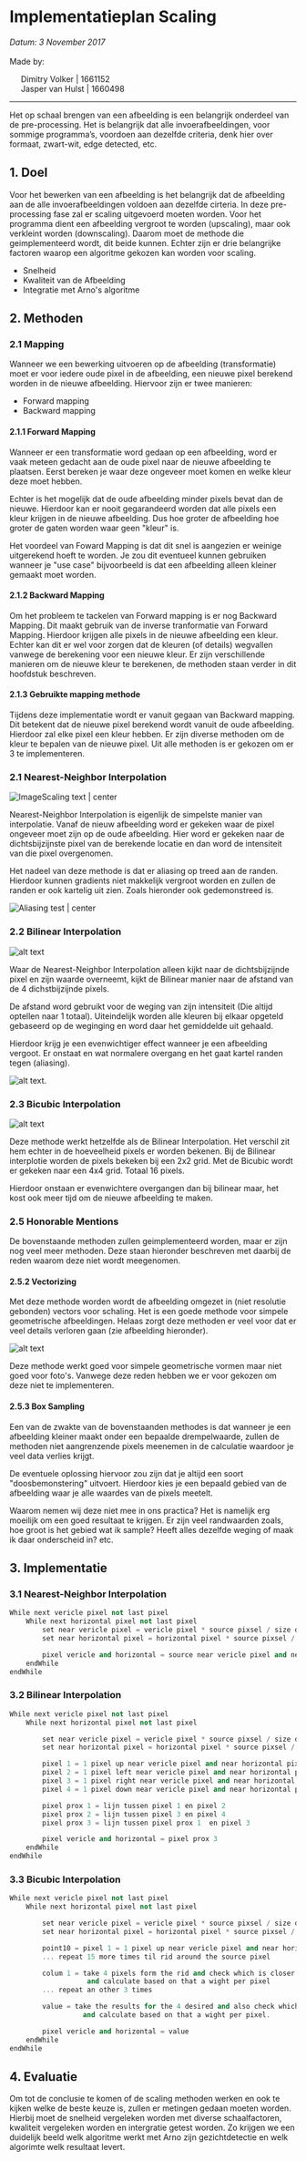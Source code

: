 # Implementatieplan Scaling

<span style="font-style:italic;width:100%;display:block;"> Datum: 3 November 2017 </span>
<br />Made by: <br /><div style="margin-left: 20px">
Dimitry Volker | 1661152 <br >
Jasper van Hulst | 1660498
</div>

____________

Het op schaal brengen van een afbeelding is een belangrijk onderdeel van de pre-processing. Het is belangrijk dat alle invoerafbeeldingen, voor sommige programma’s, voordoen aan dezelfde criteria, denk hier over formaat, zwart-wit, edge detected, etc.

## 1. Doel
Voor het bewerken van een afbeelding is het belangrijk dat de afbeelding aan de alle invoerafbeeldingen voldoen aan dezelfde cirteria. In deze pre-processing fase zal er scaling uitgevoerd moeten worden. Voor het programma dient een afbeelding vergroot te worden (upscaling), maar ook verkleint worden (downscaling). Daarom moet de methode die geimplementeerd wordt, dit beide kunnen. Echter zijn er drie belangrijke factoren waarop een algoritme gekozen kan worden voor scaling.

- Snelheid
- Kwaliteit van de Afbeelding
- Integratie met Arno's algoritme

## 2. Methoden

### 2.1 Mapping

Wanneer we een bewerking uitvoeren op de afbeelding (transformatie) moet er voor iedere oude pixel in de afbeelding, een nieuwe pixel berekend worden in de nieuwe afbeelding. Hiervoor zijn er twee manieren: 

- Forward mapping
- Backward mapping

#### 2.1.1 Forward Mapping
Wanneer er een transformatie word gedaan op een afbeelding, word er vaak meteen gedacht aan de oude pixel naar de nieuwe afbeelding te plaatsen. Eerst bereken je waar deze ongeveer moet komen en welke kleur deze moet hebben. 

Echter is het mogelijk dat de oude afbeelding minder pixels bevat dan de nieuwe. Hierdoor kan er nooit gegarandeerd worden dat alle pixels een kleur krijgen in de nieuwe afbeelding. Dus hoe groter de afbeelding hoe groter de gaten worden waar geen "kleur" is.

Het voordeel van Foward Mapping is dat dit snel is aangezien er weinige uitgerekend hoeft te worden. Je zou dit eventueel kunnen gebruiken wanneer je "use case" bijvoorbeeld is dat een afbeelding alleen kleiner gemaakt moet worden. 

#### 2.1.2 Backward Mapping
Om het probleem te tackelen van Forward mapping is er nog Backward Mapping.  Dit maakt gebruik van de inverse tranformatie van Forward Mapping. Hierdoor krijgen alle pixels in de nieuwe afbeelding een kleur. Echter kan dit er wel voor zorgen dat de kleuren (of details) wegvallen vanwege de berekening voor een nieuwe kleur. Er zijn verschillende manieren om de nieuwe kleur te berekenen, de methoden staan verder in dit hoofdstuk beschreven. 


#### 2.1.3 Gebruikte mapping methode
Tijdens deze implementatie wordt er vanuit gegaan van Backward mapping. Dit betekent dat de nieuwe pixel berekend wordt vanuit de oude afbeelding. Hierdoor zal elke pixel een kleur hebben. Er zijn diverse methoden om de kleur te bepalen van de nieuwe pixel. Uit alle methoden is er gekozen om er 3 te implementeren.


### 2.1 Nearest-Neighbor Interpolation
![ImageScaling text | center](http://tech-algorithm.com/uploads/nneighbor01.png "Werking van Nearest Neighbour Image Scaling")

Nearest-Neighbor Interpolation is eigenlijk de simpelste manier van interpolatie. Vanaf de nieuw afbeelding word er gekeken waar de pixel ongeveer moet zijn op de oude afbeelding. Hier word er gekeken naar de dichtsbijzijnste pixel van de berekende locatie en dan word de intensiteit van die pixel overgenomen. 

Het nadeel van deze methode is dat er aliasing op treed aan de randen. Hierdoor kunnen gradients niet makkelijk vergroot worden en zullen de randen er ook kartelig uit zien. Zoals hieronder ook gedemonstreed is. 


![Aliasing test | center](http://i.imgur.com/BRyg26q.png "Aliasing die optreed bij vergroten.")



### 2.2 Bilinear Interpolation
![alt text](http://i.imgur.com/5Bctxml.png "Werking van Nearest Neighbour Image Scaling")

Waar de Nearest-Neighbor Interpolation alleen kijkt naar de dichtsbijzijnde pixel en zijn waarde overneemt, kijkt de Bilinear manier naar de afstand van de 4 dichstbijzijnde pixels.  

De afstand word gebruikt voor de weging van zijn intensiteit (Die altijd optellen naar 1 totaal). Uiteindelijk worden alle kleuren bij elkaar opgeteld gebaseerd op de weginging en word daar het gemiddelde uit gehaald. 

Hierdoor krijg je een evenwichtiger effect wanneer je een afbeelding vergoot. Er onstaat en wat normalere overgang en het gaat kartel randen tegen (aliasing).

![alt text](https://i.imgur.com/y6RGjPn.png "Vergroten met Bilinear Interpolatie").



### 2.3 Bicubic Interpolation
![alt text](https://wiki.blender.org/uploads/c/c6/Bicubic_scale_node.gif "Grid van Bicubic Interpolatie")

Deze methode werkt hetzelfde als de Bilinear Interpolation. Het verschil zit hem echter in de hoeveelheid pixels er worden bekenen. Bij de Bilinear interplotie worden de pixels bekeken bij een 2x2 grid. Met de Bicubic wordt er gekeken naar een 4x4 grid. Totaal 16 pixels.

Hierdoor onstaan er  evenwichtere overgangen dan bij bilinear maar, het kost ook meer tijd om de nieuwe afbeelding te maken.

### 2.5 Honorable Mentions
De bovenstaande methoden zullen geimplementeerd worden, maar er zijn nog veel meer methoden. Deze staan hieronder beschreven met daarbij de reden waarom deze niet wordt meegenomen. 

#### 2.5.2 Vectorizing 
Met deze methode worden wordt de afbeelding omgezet in (niet resolutie gebonden) vectors voor schaling. Het is een goede methode voor simpele geometrische afbeeldingen. Helaas zorgt deze methoden er veel voor dat er veel details verloren gaan (zie afbeelding hieronder).

![alt text](https://i.imgur.com/hiAKpCL.png "Werking van Nearest Neighbour Image Scaling")

Deze methode werkt goed voor simpele geometrische vormen maar niet goed voor foto's. Vanwege deze reden hebben we er voor gekozen om deze niet te implementeren. 

#### 2.5.3 Box Sampling
Een van de zwakte van de bovenstaanden methodes is dat wanneer je een afbeelding kleiner maakt onder een bepaalde drempelwaarde, zullen de methoden niet aangrenzende pixels meenemen in de calculatie waardoor je veel data verlies krijgt.

De eventuele oplossing hiervoor zou zijn dat je altijd een soort "doosbemonstering" uitvoert. Hierdoor kies je een bepaald gebied van de afbeelding waar je alle waardes van de pixels meetelt.

Waarom nemen wij deze niet mee in ons practica? Het is namelijk erg moeilijk om een goed resultaat te krijgen. Er zijn veel randwaarden zoals, hoe groot is het gebied wat ik sample? Heeft alles dezelfde weging of maak ik daar onderscheid in? etc. 

## 3. Implementatie

### 3.1 Nearest-Neighbor Interpolation
```C++
While next vericle pixel not last pixel
	While next horizontal pixel not last pixel
		set near vericle pixel = vericle pixel * source pixsel / size destination
		set near horizontal pixel = horizontal pixel * source pixsel / size destination

		pixel vericle and horizontal = source near vericle pixel and near horizontal pixel
	endWhile
endWhile
```

### 3.2 Bilinear Interpolation
```C++
While next vericle pixel not last pixel
	While next horizontal pixel not last pixel

		set near vericle pixel = vericle pixel * source pixsel / size destination
		set near horizontal pixel = horizontal pixel * source pixsel / size destination

		pixel 1 = 1 pixel up near vericle pixel and near horizontal pixel
		pixel 2 = 1 pixel left near vericle pixel and near horizontal pixel
		pixel 3 = 1 pixel right near vericle pixel and near horizontal pixel
		pixel 4 = 1 pixel down near vericle pixel and near horizontal pixel

		pixel prox 1 = lijn tussen pixel 1 en pixel 2
		pixel prox 2 = lijn tussen pixel 3 en pixel 4
		pixel prox 3 = lijn tussen pixel prox 1  en pixel 3

		pixel vericle and horizontal = pixel prox 3 
	endWhile
endWhile
```
### 3.3 Bicubic Interpolation
```C++
While next vericle pixel not last pixel
	While next horizontal pixel not last pixel

		set near vericle pixel = vericle pixel * source pixsel / size destination
		set near horizontal pixel = horizontal pixel * source pixsel / size destination

		point10 = pixel 1 = 1 pixel up near vericle pixel and near horizontal pixel
		... repeat 15 more times til rid around the source pixel

		colum 1 = take 4 pixels form the rid and check which is closer to the desired pixel 
                   and calculate based on that a wight per pixel
		... repeat an other 3 times

		value = take the results for the 4 desired and also check which is closer to the desired pixel  
                  and calculate based on that a wight per pixel.

		pixel vericle and horizontal = value
	endWhile
endWhile
```

## 4. Evaluatie 
Om tot de conclusie te komen of de scaling methoden werken en ook te kijken welke de beste keuze is, zullen er metingen gedaan moeten worden. Hierbij moet de snelheid vergeleken worden met diverse schaalfactoren, kwaliteit vergeleken worden en intergratie getest worden. Zo krijgen we een duidelijk beeld welk algoritme werkt met Arno zijn gezichtdetectie en welk algorimte welk resultaat levert.
